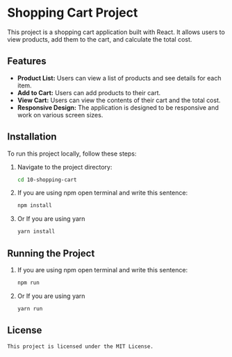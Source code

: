 # Shopping Cart Project

This project is a shopping cart application built with React. It allows users to view products, add them to the cart, and calculate the total cost.

## Features

- **Product List:** Users can view a list of products and see details for each item.
- **Add to Cart:** Users can add products to their cart.
- **View Cart:** Users can view the contents of their cart and the total cost.
- **Responsive Design:** The application is designed to be responsive and work on various screen sizes.

## Installation

To run this project locally, follow these steps:

1.  Navigate to the project directory:
    ```bash
    cd 10-shopping-cart
    ```
2.  If you are using npm open terminal and write this sentence:
    ```bash
    npm install
    ```
3.  Or If you are using yarn
    ```bash
    yarn install
    ```

## Running the Project

1.  If you are using npm open terminal and write this sentence:
    ```bash
    npm run
    ```
2.  Or If you are using yarn
    ```bash
    yarn run
    ```

## License

    This project is licensed under the MIT License.

